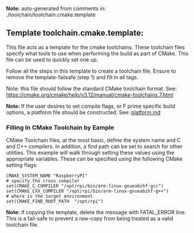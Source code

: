 **Note:** auto-generated from comments in: ./toolchain/toolchain.cmake.template

## Template toolchain.cmake.template:

This file acts as a template for the cmake toolchains. These toolchain files
specify what tools to use when performing the build as part of CMake. This
file can be used to quickly set one up.

Follow all the steps in this template to create a toolchain file. Ensure
to remove the template-failsafe (step 1) and fill in all <SOMETHING> tags.

Note: this file should follow the standard CMake toolchain format. See:
https://cmake.org/cmake/help/v3.12/manual/cmake-toolchains.7.html

**Note:** If the user desires to set compile flags, or F prime specific build options, a platform
          file should be constructed. See: [platform.md](platform.md)

### Filling In CMake Toolchain by Eample ###

CMake Toolchain files, at the most basic, define the system name and C and C++ compilers. In
addition, a find path can be set to search for other utilities. This example will walk through
setting these values using the appropriate variables. These can be specified using the following
CMake setting flags:

```
CMAKE_SYSTEM_NAME "RaspberryPI"
# specify the cross compiler
set(CMAKE_C_COMPILER "/opt/rpi/bin/arm-linux-gnueabihf-gcc")
set(CMAKE_CXX_COMPILER "/opt/rpi/bin/arm-linux-gnueabihf-g++")
# where is the target environment
set(CMAKE_FIND_ROOT_PATH  "/opt/rpi")
```

**Note:** if copying the template, delete the message with FATAL_ERROR line. This is a fail-safe
          to prevent a raw-copy from being treated as a valid toolchain file.



